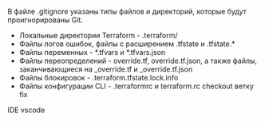 В файле .gitignore указаны типы файлов и директорий, которые будут проигнорированы Git. 
- Локальные директории Terraform - .terraform/
- Файлы логов ошибок, файлы с расширением .tfstate и .tfstate.*
- Файлы переменных - *.tfvars и *.tfvars.json
- Файлы переопределений - override.tf, override.tf.json, а также файлы, заканчивающиеся на _override.tf и _override.tf.json
- Файлы блокировок - .terraform.tfstate.lock.info
- Файлы конфигурации CLI - .terraformrc и terraform.rc
checkout ветку fix

IDE vscode